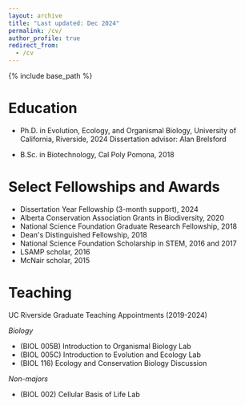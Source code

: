 ```yaml
---
layout: archive
title: "Last updated: Dec 2024"
permalink: /cv/
author_profile: true
redirect_from:
  - /cv
---
```


{% include base_path %}

Education
======
* Ph.D. in Evolution, Ecology, and Organismal Biology, University of California, Riverside, 2024
  Dissertation advisor: Alan Brelsford
  
* B.Sc. in Biotechnology, Cal Poly Pomona, 2018

Select Fellowships and Awards
======
* Dissertation Year Fellowship (3-month support), 2024
* Alberta Conservation Association Grants in Biodiversity, 2020
* National Science Foundation Graduate Research Fellowship, 2018
* Dean's Distinguished Fellowship, 2018
* National Science Foundation Scholarship in STEM, 2016 and 2017
* LSAMP scholar, 2016
* McNair scholar, 2015
  
Teaching
======
UC Riverside Graduate Teaching Appointments (2019-2024)

_Biology_
* (BIOL 005B) Introduction to Organismal Biology Lab
* (BIOL 005C) Introduction to Evolution and Ecology Lab
* (BIOL 116) Ecology and Conservation Biology Discussion

_Non-majors_
* (BIOL 002) Cellular Basis of Life Lab
